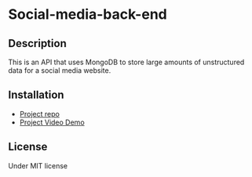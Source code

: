 #  Social-media-back-end
      
## Description

This is an API that uses MongoDB to store large amounts of unstructured data for a social media website. 


## Installation

- [Project repo](https://github.com/Liguang-Lee-Zhang/social-media-back-end)
- [Project Video Demo](https://drive.google.com/file/d/1FRZOvhVtj__Kztn77qrtbPSfhI_SgEFD/view)

## License

Under MIT license
